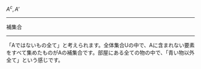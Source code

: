 $A^c, A'$

---

補集合

---

「Aではないもの全て」と考えられます。全体集合Uの中で、Aに含まれない要素をすべて集めたものがAの補集合です。部屋にある全ての物の中で、「青い物以外全て」という感じです。
